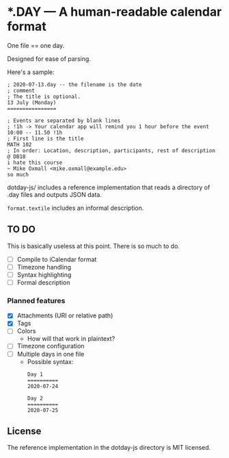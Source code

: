 # *.DAY &mdash; A human-readable calendar format #

One file == one day.

Designed for ease of parsing.

Here's a sample: 

```dotday
; 2020-07-13.day -- the filename is the date
; comment
; The title is optional.
13 July (Monday)
================

; Events are separated by blank lines
; !1h -> Your calendar app will remind you 1 hour before the event
10:00 -- 11.50 !1h
; First line is the title
MATH 102
; In order: Location, description, participants, rest of description
@ DB18
i hate this course
~ Mike Oxmall <mike.oxmall@example.edu>
so much
```

dotday-js/ includes a reference implementation that reads a directory of
.day files and outputs JSON data.

`format.textile` includes an informal description.

## TO DO ##

This is basically useless at this point. There is so much to do.

- [ ] Compile to iCalendar format
- [ ] Timezone handling
- [ ] Syntax highlighting
- [ ] Formal description

### Planned features ###

- [X] Attachments (URI or relative path)
- [X] Tags
- [ ] Colors
  * How will that work in plaintext?
- [ ] Timezone configuration
- [ ] Multiple days in one file
  * Possible syntax:
    ```dotday
    Day 1
    ==========
    2020-07-24

    Day 2
    ==========
    2020-07-25
    ```

## License ##

The reference implementation in the dotday-js directory is MIT
licensed.

